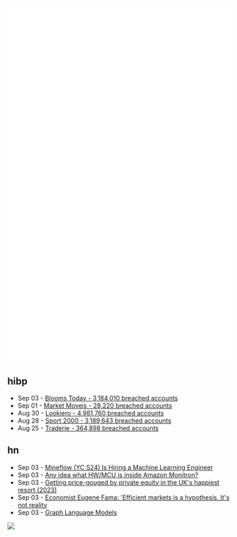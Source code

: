 ![Metrics](https://raw.githubusercontent.com/phixion/phixion/master/metrics.svg)

## hibp

<!--
for https://github.com/phixion/phixion/blob/main/.github/workflows/feeds.yml
-->
<!--START_SECTION:haveibeenpwnd-->
- Sep 03 - [Blooms Today - 3,184,010 breached accounts](https://haveibeenpwned.com/PwnedWebsites#BloomsToday)
- Sep 01 - [Market Moveis - 28,220 breached accounts](https://haveibeenpwned.com/PwnedWebsites#MarketMoveis)
- Aug 30 - [Lookiero - 4,981,760 breached accounts](https://haveibeenpwned.com/PwnedWebsites#Lookiero)
- Aug 28 - [Sport 2000 - 3,189,643 breached accounts](https://haveibeenpwned.com/PwnedWebsites#Sport2000)
- Aug 25 - [Traderie - 364,898 breached accounts](https://haveibeenpwned.com/PwnedWebsites#Traderie)
<!--END_SECTION:haveibeenpwnd-->

## hn

<!--
for https://github.com/phixion/phixion/blob/main/.github/workflows/feeds.yml
-->
<!--START_SECTION:hn-->
- Sep 03 - [Mineflow (YC S24) Is Hiring a Machine Learning Engineer](https://www.ycombinator.com/companies/mineflow/jobs/sJbXTyi-founding-machine-learning-engineer)
- Sep 03 - [Any idea what HW/MCU is inside Amazon Monitron?](https://www.amazon.com/dp/B0851JTCC1)
- Sep 03 - [Getting price-gouged by private equity in the UK's happiest resort (2023)](https://www.netincome.co/p/getting-price-gouged-by-private-equity)
- Sep 03 - [Economist Eugene Fama: 'Efficient markets is a hypothesis. It's not reality](https://www.ft.com/content/ec06fe06-6150-4f39-8175-37b9b61a5520)
- Sep 03 - [Graph Language Models](https://aclanthology.org/2024.acl-long.245/)
<!--END_SECTION:hn-->

<!--
for https://yhype.me
-->
![](https://hit.yhype.me/github/profile?user_id=13013670)
